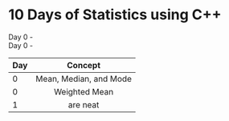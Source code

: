 # 10 Days of Statistics using C++

Day 0	- 	
Day 0 - 	

| Day           | Concept           |
| ------------- |:-------------:|
| 0             | Mean, Median, and Mode |
| 0             | Weighted Mean     | 
| 1             | are neat      |  
